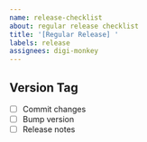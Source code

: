 ```yaml
---
name: release-checklist
about: regular release checklist
title: '[Regular Release] '
labels: release
assignees: digi-monkey
---
```


## Version Tag

- [ ] Commit changes
- [ ] Bump version
- [ ] Release notes
